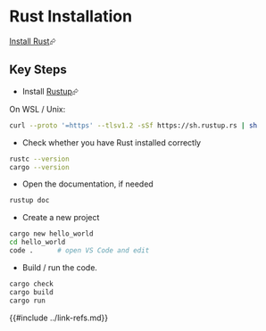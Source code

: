 
# Rust Installation

[Install Rust][install-rust]⮳

## Key Steps

- Install [Rustup][rustup]⮳

On WSL / Unix:

```bash
curl --proto '=https' --tlsv1.2 -sSf https://sh.rustup.rs | sh
```

- Check whether you have Rust installed correctly

```bash
rustc --version
cargo --version
```

- Open the documentation, if needed

```bash
rustup doc
```

- Create a new project

```bash
cargo new hello_world
cd hello_world
code .      # open VS Code and edit
```

- Build / run the code.

```bash
cargo check
cargo build
cargo run
```

[install-rust]: https://www.rust-lang.org/tools/install
[rustup]: https://rustup.rs/
{{#include ../link-refs.md}}
